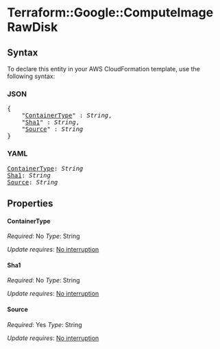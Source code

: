 # Terraform::Google::ComputeImage RawDisk

## Syntax

To declare this entity in your AWS CloudFormation template, use the following syntax:

### JSON

<pre>
{
    "<a href="#containertype" title="ContainerType">ContainerType</a>" : <i>String</i>,
    "<a href="#sha1" title="Sha1">Sha1</a>" : <i>String</i>,
    "<a href="#source" title="Source">Source</a>" : <i>String</i>
}
</pre>

### YAML

<pre>
<a href="#containertype" title="ContainerType">ContainerType</a>: <i>String</i>
<a href="#sha1" title="Sha1">Sha1</a>: <i>String</i>
<a href="#source" title="Source">Source</a>: <i>String</i>
</pre>

## Properties

#### ContainerType

_Required_: No
_Type_: String

_Update requires_: [No interruption](https://docs.aws.amazon.com/AWSCloudFormation/latest/UserGuide/using-cfn-updating-stacks-update-behaviors.html#update-no-interrupt)

#### Sha1

_Required_: No
_Type_: String

_Update requires_: [No interruption](https://docs.aws.amazon.com/AWSCloudFormation/latest/UserGuide/using-cfn-updating-stacks-update-behaviors.html#update-no-interrupt)

#### Source

_Required_: Yes
_Type_: String

_Update requires_: [No interruption](https://docs.aws.amazon.com/AWSCloudFormation/latest/UserGuide/using-cfn-updating-stacks-update-behaviors.html#update-no-interrupt)

